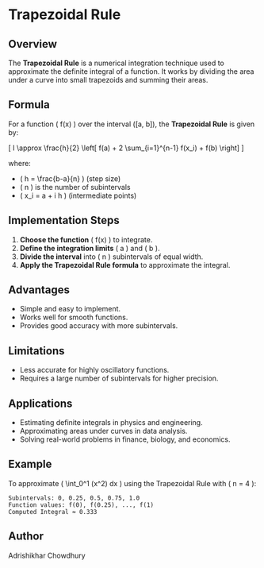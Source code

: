 # Trapezoidal Rule

## Overview
The **Trapezoidal Rule** is a numerical integration technique used to approximate the definite integral of a function. It works by dividing the area under a curve into small trapezoids and summing their areas.

## Formula
For a function \( f(x) \) over the interval \([a, b]\), the **Trapezoidal Rule** is given by:

\[
I \approx \frac{h}{2} \left[ f(a) + 2 \sum_{i=1}^{n-1} f(x_i) + f(b) \right]
\]

where:
- \( h = \frac{b-a}{n} \) (step size)
- \( n \) is the number of subintervals
- \( x_i = a + i h \) (intermediate points)

## Implementation Steps
1. **Choose the function** \( f(x) \) to integrate.
2. **Define the integration limits** \( a \) and \( b \).
3. **Divide the interval** into \( n \) subintervals of equal width.
4. **Apply the Trapezoidal Rule formula** to approximate the integral.

## Advantages
- Simple and easy to implement.
- Works well for smooth functions.
- Provides good accuracy with more subintervals.

## Limitations
- Less accurate for highly oscillatory functions.
- Requires a large number of subintervals for higher precision.

## Applications
- Estimating definite integrals in physics and engineering.
- Approximating areas under curves in data analysis.
- Solving real-world problems in finance, biology, and economics.

## Example
To approximate \( \int_0^1 (x^2) dx \) using the Trapezoidal Rule with \( n = 4 \):

```
Subintervals: 0, 0.25, 0.5, 0.75, 1.0
Function values: f(0), f(0.25), ..., f(1)
Computed Integral ≈ 0.333
```

## Author
Adrishikhar Chowdhury